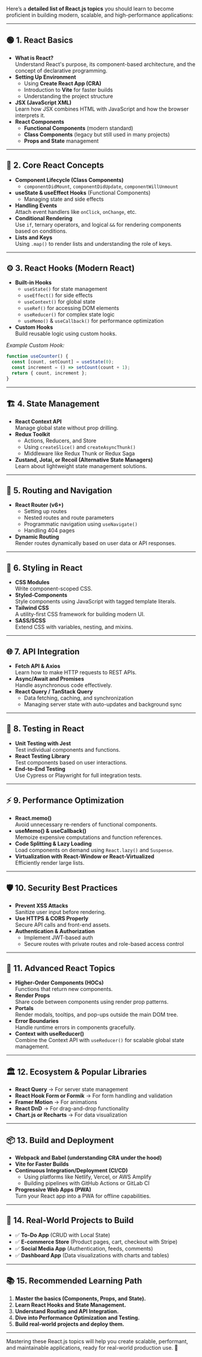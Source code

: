 Here’s a **detailed list of React.js topics** you should learn to become proficient in building modern, scalable, and high-performance applications:

---

## 🟢 **1. React Basics**
- **What is React?**  
  Understand React's purpose, its component-based architecture, and the concept of declarative programming.
- **Setting Up Environment**  
  - Using **Create React App (CRA)**  
  - Introduction to **Vite** for faster builds  
  - Understanding the project structure
- **JSX (JavaScript XML)**  
  Learn how JSX combines HTML with JavaScript and how the browser interprets it.
- **React Components**  
  - **Functional Components** (modern standard)  
  - **Class Components** (legacy but still used in many projects)  
  - **Props and State** management

---

## 📁 **2. Core React Concepts**
- **Component Lifecycle (Class Components)**  
  - `componentDidMount`, `componentDidUpdate`, `componentWillUnmount`
- **useState & useEffect Hooks** (Functional Components)  
  - Managing state and side effects
- **Handling Events**  
  Attach event handlers like `onClick`, `onChange`, etc.
- **Conditional Rendering**  
  Use `if`, ternary operators, and logical `&&` for rendering components based on conditions.
- **Lists and Keys**  
  Using `.map()` to render lists and understanding the role of keys.

---

## ⚙️ **3. React Hooks (Modern React)**
- **Built-in Hooks**  
  - `useState()` for state management  
  - `useEffect()` for side effects  
  - `useContext()` for global state  
  - `useRef()` for accessing DOM elements  
  - `useReducer()` for complex state logic  
  - `useMemo()` & `useCallback()` for performance optimization
- **Custom Hooks**  
  Build reusable logic using custom hooks.
  
*Example Custom Hook:*
```javascript
function useCounter() {
  const [count, setCount] = useState(0);
  const increment = () => setCount(count + 1);
  return { count, increment };
}
```

---

## 🏗️ **4. State Management**
- **React Context API**  
  Manage global state without prop drilling.
- **Redux Toolkit**  
  - Actions, Reducers, and Store  
  - Using `createSlice()` and `createAsyncThunk()`  
  - Middleware like Redux Thunk or Redux Saga
- **Zustand, Jotai, or Recoil (Alternative State Managers)**  
  Learn about lightweight state management solutions.

---

## 🧭 **5. Routing and Navigation**
- **React Router (v6+)**  
  - Setting up routes  
  - Nested routes and route parameters  
  - Programmatic navigation using `useNavigate()`  
  - Handling 404 pages
- **Dynamic Routing**  
  Render routes dynamically based on user data or API responses.

---

## 🎨 **6. Styling in React**
- **CSS Modules**  
  Write component-scoped CSS.
- **Styled-Components**  
  Style components using JavaScript with tagged template literals.
- **Tailwind CSS**  
  A utility-first CSS framework for building modern UI.
- **SASS/SCSS**  
  Extend CSS with variables, nesting, and mixins.

---

## 🌐 **7. API Integration**
- **Fetch API & Axios**  
  Learn how to make HTTP requests to REST APIs.
- **Async/Await and Promises**  
  Handle asynchronous code effectively.
- **React Query / TanStack Query**  
  - Data fetching, caching, and synchronization  
  - Managing server state with auto-updates and background sync

---

## 🧪 **8. Testing in React**
- **Unit Testing with Jest**  
  Test individual components and functions.
- **React Testing Library**  
  Test components based on user interactions.
- **End-to-End Testing**  
  Use Cypress or Playwright for full integration tests.

---

## ⚡ **9. Performance Optimization**
- **React.memo()**  
  Avoid unnecessary re-renders of functional components.
- **useMemo() & useCallback()**  
  Memoize expensive computations and function references.
- **Code Splitting & Lazy Loading**  
  Load components on demand using `React.lazy()` and `Suspense`.
- **Virtualization with React-Window or React-Virtualized**  
  Efficiently render large lists.

---

## 🛡️ **10. Security Best Practices**
- **Prevent XSS Attacks**  
  Sanitize user input before rendering.
- **Use HTTPS & CORS Properly**  
  Secure API calls and front-end assets.
- **Authentication & Authorization**  
  - Implement JWT-based auth  
  - Secure routes with private routes and role-based access control

---

## 🌟 **11. Advanced React Topics**
- **Higher-Order Components (HOCs)**  
  Functions that return new components.
- **Render Props**  
  Share code between components using render prop patterns.
- **Portals**  
  Render modals, tooltips, and pop-ups outside the main DOM tree.
- **Error Boundaries**  
  Handle runtime errors in components gracefully.
- **Context with useReducer()**  
  Combine the Context API with `useReducer()` for scalable global state management.

---

## 🏛️ **12. Ecosystem & Popular Libraries**
- **React Query** → For server state management  
- **React Hook Form or Formik** → For form handling and validation  
- **Framer Motion** → For animations  
- **React DnD** → For drag-and-drop functionality  
- **Chart.js or Recharts** → For data visualization

---

## 📦 **13. Build and Deployment**
- **Webpack and Babel (understanding CRA under the hood)**  
- **Vite for Faster Builds**  
- **Continuous Integration/Deployment (CI/CD)**  
  - Using platforms like Netlify, Vercel, or AWS Amplify  
  - Building pipelines with GitHub Actions or GitLab CI
- **Progressive Web Apps (PWA)**  
  Turn your React app into a PWA for offline capabilities.

---

## 🧾 **14. Real-World Projects to Build**
- ✅ **To-Do App** (CRUD with Local State)  
- ✅ **E-commerce Store** (Product pages, cart, checkout with Stripe)  
- ✅ **Social Media App** (Authentication, feeds, comments)  
- ✅ **Dashboard App** (Data visualizations with charts and tables)

---

## 📚 **15. Recommended Learning Path**
1. **Master the basics (Components, Props, and State).**
2. **Learn React Hooks and State Management.**
3. **Understand Routing and API Integration.**
4. **Dive into Performance Optimization and Testing.**
5. **Build real-world projects and deploy them.**

---

Mastering these React.js topics will help you create scalable, performant, and maintainable applications, ready for real-world production use. 🚀